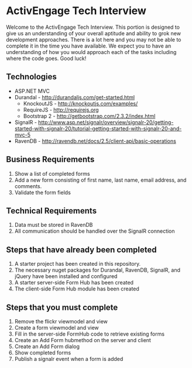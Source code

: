 ActivEngage Tech Interview
=============

Welcome to the ActivEngage Tech Interview.  This portion is designed to give us an understanding of your overall aptitude and ability to grok new development approaches.  There is a lot here and you may not be able to complete it in the time you have available.  We expect you to have an understanding of how you would approach each of the tasks including where the code goes.  Good luck!

## Technologies
* ASP.NET MVC
* Durandal - http://durandaljs.com/get-started.html
  * KnockoutJS - http://knockoutjs.com/examples/
  * RequireJS - http://requirejs.org
  * Bootstrap 2 - http://getbootstrap.com/2.3.2/index.html
* SignalR - http://www.asp.net/signalr/overview/signalr-20/getting-started-with-signalr-20/tutorial-getting-started-with-signalr-20-and-mvc-5
* RavenDB - http://ravendb.net/docs/2.5/client-api/basic-operations 

## Business Requirements
1. Show a list of completed forms
2. Add a new form consisting of first name, last name, email address, and comments.
3. Validate the form fields

## Technical Requirements
1. Data must be stored in RavenDB
2. All communication should be handled over the SignalR connection

## Steps that have already been completed
1. A starter project has been created in this repository.  
2. The necessary nuget packages for Durandal, RavenDB, SignalR, and jQuery have been installed and configured
3. A starter server-side Form Hub has been created
4. The client-side Form Hub module has been created

## Steps that you must complete
1. Remove the flickr viewmodel and view
2. Create a form viewmodel and view 
3. Fill in the server-side FormHub code to retrieve existing forms
4. Create an Add Form hubmethod on the server and client
5. Create an Add Form dialog
6. Show completed forms
7. Publish a signalr event when a form is added
 

